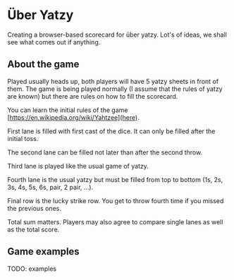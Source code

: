 # Über Yatzy

Creating a browser-based scorecard for über yatzy.
Lot's of ideas, we shall see what comes out if anything.

## About the game

Played usually heads up, both players will have 5 yatzy sheets in front of them.
The game is being played normally (I assume that the rules of yatzy are known) but there are rules on how to fill the scorecard.

You can learn the initial rules of the game [https://en.wikipedia.org/wiki/Yahtzee](here).

First lane is filled with first cast of the dice. It can only be filled after the initial toss.

The second lane can be filled not later than after the second throw.

Third lane is played like the usual game of yatzy.

Fourth lane is the usual yatzy but must be filled from top to bottom (1s, 2s, 3s, 4s, 5s, 6s, pair, 2 pair, ...).

Final row is the lucky strike row. You get to throw fourth time if you missed the previous ones.

Total sum matters. Players may also agree to compare single lanes as well as the total score.

## Game examples

TODO: examples